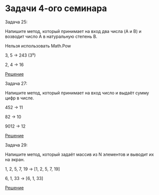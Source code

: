 # Задачи 4-ого семинара

Задача 25:

Напишите метод, который принимает на вход два числа (A и B) и возводит число A в натуральную степень B.

Нельзя использовать Math.Pow

3, 5 -> 243 (3⁵)
 
2, 4 -> 16

[Решение](https://github.com/BigWolf21/Seminar004/blob/main/HW01/Program.cs)

Задача 27: 

Напишите метод, который принимает на вход число и выдаёт сумму цифр в числе.
 
452 -> 11

82 -> 10

9012 -> 12

[Решение](https://github.com/BigWolf21/Seminar004/blob/main/HW02/Program.cs)

Задача 29:

Напишите метод, который задаёт массив из N элементов и выводит их на экран.

1, 2, 5, 7, 19 -> [1, 2, 5, 7, 19]

6, 1, 33 -> [6, 1, 33]


[Решение](https://github.com/BigWolf21/Seminar004/blob/main/HW03/Program.cs)